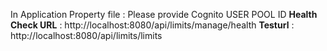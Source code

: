 
In Application Property file : Please provide Cognito USER POOL ID
**Health Check URL** : http://localhost:8080/api/limits/manage/health 
**Testurl** : http://localhost:8080/api/limits/limits
